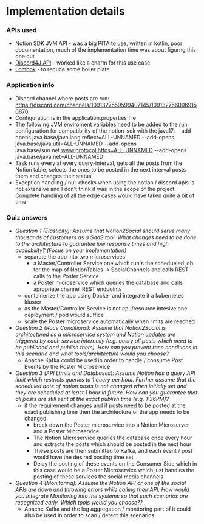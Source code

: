 # Implementation details

### APIs used
* [Notion SDK JVM API](https://github.com/seratch/notion-sdk-jvm) - was a big PITA to use, written in kotlin, poor documentation, much of the implementation time was about figurng this one out
* [Discord4J API](https://discord4j.com/) - worked like a charm for this use case
* [Lombok](https://projectlombok.org/) - to reduce some boiler plate

### Application info

* Discord channel where posts are run: https://discord.com/channels/1091327559599407145/1091327560069156876 
* Configuration is in the application.properties file
* The following JVM enviroment variables need to be added to the run configuration for compatibility of the notion-sdk with the java17: --add-opens java.base/java.lang.reflect=ALL-UNNAMED --add-opens java.base/java.util=ALL-UNNAMED --add-opens java.base/sun.net.www.protocol.https=ALL-UNNAMED --add-opens java.base/java.net=ALL-UNNAMED
* Task runs every at every query-interval, gets all the posts from the Notion table, selects the ones to be posted in the next interval posts them and changes their status
* Exception handling / null checks when using the notion / discord apis is not extensive and I don't think it was in the scope of the project. Complete handling of all the edge cases would have taken quite a bit of time

### Quiz answers

* _Question 1 (Elasticity): Assume that Notion2Social should serve many thousands of
  customers as a SaaS tool. What changes need to be done to the architecture to guarantee
  low response times and high availability? (Focus on your implementation)_
  * separate the app into two microservices
    * a Master/Controller Service one which run's the schedueled job for the map of NotionTables -> SocialChannels and calls REST calls to the Poster Service
    * a Poster microservice which queries the database and calls apropriate channel REST endpoints
  * containerize the app using Docker and integrate it a kubernetes kluster
  * as the Master/Controller Service is not cpu/resource intesive one deployment / pod would suffice
  * scale the Poster microservice automatically when limits are reached
* _Question 2 (Race Conditions): Assume that Notion2Social is architectured as a
  microservice system and Notion updates are triggered by each service internally (e.g. query
  all posts which need to be published and publish them). How can you prevent race
  conditions in this scenario and what tools/architecture would you choose?_
    * Apache Kafka could be used in order to handle / consume Post Events by the Poster Microservice
* _Question 3 (API Limits and Databases): Assume Notion has a query API limit which
  restricts queries to 1 query per hour. Further assume that the scheduled date of notion posts
  is not changed when initially set and they are scheduled at least 1 hour in future. How can
  you guarantee that all posts are still sent at the exact publish time (e.g. 1:36PM)?_
    * if the requirement changes and if posts need to be posted at the exact publishing time then the architecture of the app needs to be changed:
      * break down the Poster microservice into a Notion Microserver and a Poster Microservice
      * The Notion Microservice queries the database once every hour and extracts the posts which should be posted in the next hour
      * These posts are then submitted to Kafka, and each event / post would have the desired posting time set
      * Delay the posting of these events on the Consumer Side which in this case would be a Poster Microservice which just handles the posting of these services the social media channels
* _Question 4 (Monitoring): Assume the Notion API or one of the social APIs are down and
  throwing errors while calling their API. How would you integrate Monitoring into the systems
  so that such scenarios are recognized early. Which tools would you choose??_
    * Apache Kafka and the log aggregation / monitoring part of it could also be used in order to scan / detect this scenarios
